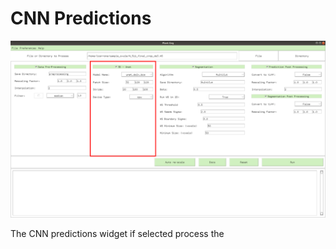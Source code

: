 # CNN Predictions
![alt text](./images/predictions.png)

The CNN predictions widget if selected process the 